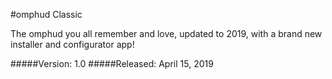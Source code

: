 #omphud Classic

The omphud you all remember and love, updated to 2019, with a brand new installer and configurator app!

#####Version: 1.0
#####Released: April 15, 2019